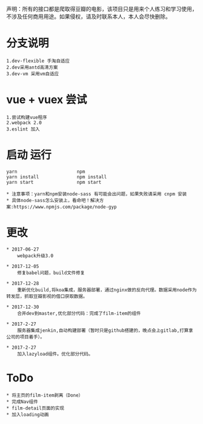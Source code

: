 声明：所有的接口都是爬取得豆瓣的电影，该项目只是用来个人练习和学习使用，不涉及任何商用用途。如果侵权，请及时联系本人，本人会尽快删除。

# 分支说明
    1.dev-flexible 手淘自适应
    2.dev采用antd高清方案
    3.dev-vm 采用vm自适应

# vue + vuex 尝试
    1.尝试构建vue程序
    2.webpack 2.0
    3.eslint 加入


# 启动 运行

    yarn                      npm 
    yarn install              npm install 
    yarn start                npm start        

    * 注意事项：yarn和npm安装node-sass 有可能会出问题，如果失败请采用 cnpm 安装
    * 具体node-sass怎么安装上，看命吧！解决方案:https://www.npmjs.com/package/node-gyp


# 更改

    
    * 2017-06-27
        webpack升级3.0
    
    * 2017-12-05
        修复babel问题，build文件修复
    
    * 2017-12-28
        重新优化build,将koa集成，服务器部署，通过nginx做的反向代理。数据采用node作为转发层，抓取豆瓣影视的借口获取数据。

    * 2017-12-30
        合并dev到master,优化部分代码：完成了film-item的组件

    * 2017-2-27
        服务器集成jenkin,自动构建部署（暂时只是github搭建的，晚点会上gitlab,打算拿公司的项目着手）。
    
    * 2017-2-27
        加入lazyload组件。优化部分代码。
                
# ToDo
    * 将主页的film-item剥离（Done）
    * 完成Nav组件
    * film-detail页面的实现
    * 加入loading动画
    